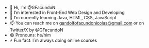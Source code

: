 - 👋 Hi, I’m @GFacundoN
- 👀 I’m interested in Front-End Web Design and Developing
- 🌱 I’m currently learning Java, HTML, CSS, JavaScript
- 📫 You can reach me on gandolfofacundonicolas@gmail.com or on Twitter/X by @GFacundoN
- 😄 Pronouns: he/him
- ⚡ Fun fact: I´m always doing online courses

<!---
GFacundoN/GFacundoN is a ✨ special ✨ repository because its `README.md` (this file) appears on your GitHub profile.
You can click the Preview link to take a look at your changes.
--->
